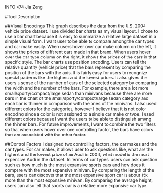 INFO 474 
Jia Zeng

#Tool Description

##Visual Encodings
This graph describes the data from the U.S. 2004 vehicle price dataset. I use divided bar charts as my visual layout. I chose to use a bar chart because it is easy to summarize a relative large dataset in a simple visual form. I want user to be able to compare among the car types and car make easily. When users hover over car make column on the left, it shows the prices of different cars made in that brand. When users hover over the car type column on the right, it shows the prices of the cars in that specific style. The bar charts use position encoding. Users can tell the relative quantity (vehicle price) that the bars represent by comparing the position of the bars with the axis. It is fairly easy for users to recognize special patterns like the highest and the lowest prices. It also gives the users a sense of the number of cars of the selected category by comparing the width and the number of the bars. For example, there are a lot more small/sporty/compact/large sedan than minivans because there are more bars in the chart of the small/sporty/compact/large sedan category and each bar is thinner in comparison with the ones of the minivans. I also used different colors for the categories, however I believe that it is not color encoding since a color is not assigned to a single car make or type. I used different colors because I want the users to be able to distinguish among the thinner bars. For future improvements, I want to combine the two filters so that when users hover over one controlling factor, the bars have colors that are associated with the other factor.

##Control Factors
I designed two controlling factors, the car makes and the car types. For car makes, it allows user to ask questions like, what are the highest and the lowest price of an Audi in 2004, what model is the most expensive Audi in the dataset. In terms of car types, users can ask question such as how much is the most expansive sports cars and how does it compare with the most expansive minivan. By comparing the length of the bars, users can discover that the most expansive sport car is about 15k more than the most expansive minivan. By comparing the average height, users can also tell that sports car is a relative more expansive car type.  
